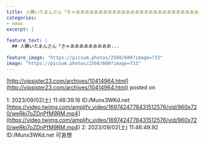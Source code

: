 ```yaml
---
title: 人轢いたまんさん「きゃあああああああああああああああああああああああああああ」
categories:
- news
excerpt: |
  
feature_text: |
  ## 人轢いたまんさん「きゃあああああああああ...
  
feature_image: "https://picsum.photos/2560/600?image=733"
image: "https://picsum.photos/2560/600?image=733"
---
```


[http://vipsister23.com/archives/10414964.html](http://vipsister23.com/archives/10414964.html)
posted on 

<!--more-->

1: 2023/09/02(土) 11:46:39.16 ID:/Munx3WKd.net [https://video.twimg.com/amplify_video/1697424778431512576/vid/960x720/weRki7oZDnPfM9RM.mp4](https://video.twimg.com/amplify_video/1697424778431512576/vid/960x720/weRki7oZDnPfM9RM.mp4) 2: 2023/09/02(土) 11:46:49.92 ID:/Munx3WKd.net 可哀想
